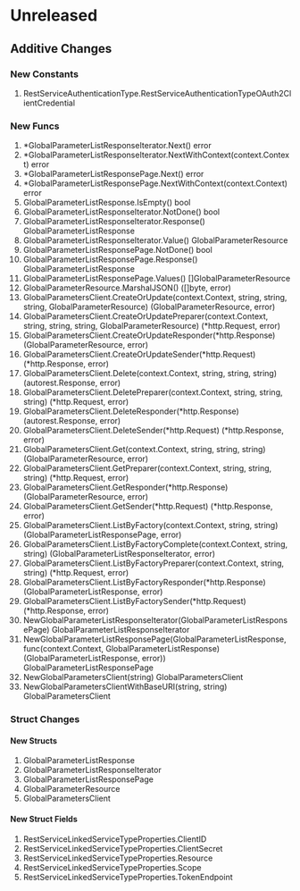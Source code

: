 # Unreleased

## Additive Changes

### New Constants

1. RestServiceAuthenticationType.RestServiceAuthenticationTypeOAuth2ClientCredential

### New Funcs

1. *GlobalParameterListResponseIterator.Next() error
1. *GlobalParameterListResponseIterator.NextWithContext(context.Context) error
1. *GlobalParameterListResponsePage.Next() error
1. *GlobalParameterListResponsePage.NextWithContext(context.Context) error
1. GlobalParameterListResponse.IsEmpty() bool
1. GlobalParameterListResponseIterator.NotDone() bool
1. GlobalParameterListResponseIterator.Response() GlobalParameterListResponse
1. GlobalParameterListResponseIterator.Value() GlobalParameterResource
1. GlobalParameterListResponsePage.NotDone() bool
1. GlobalParameterListResponsePage.Response() GlobalParameterListResponse
1. GlobalParameterListResponsePage.Values() []GlobalParameterResource
1. GlobalParameterResource.MarshalJSON() ([]byte, error)
1. GlobalParametersClient.CreateOrUpdate(context.Context, string, string, string, GlobalParameterResource) (GlobalParameterResource, error)
1. GlobalParametersClient.CreateOrUpdatePreparer(context.Context, string, string, string, GlobalParameterResource) (*http.Request, error)
1. GlobalParametersClient.CreateOrUpdateResponder(*http.Response) (GlobalParameterResource, error)
1. GlobalParametersClient.CreateOrUpdateSender(*http.Request) (*http.Response, error)
1. GlobalParametersClient.Delete(context.Context, string, string, string) (autorest.Response, error)
1. GlobalParametersClient.DeletePreparer(context.Context, string, string, string) (*http.Request, error)
1. GlobalParametersClient.DeleteResponder(*http.Response) (autorest.Response, error)
1. GlobalParametersClient.DeleteSender(*http.Request) (*http.Response, error)
1. GlobalParametersClient.Get(context.Context, string, string, string) (GlobalParameterResource, error)
1. GlobalParametersClient.GetPreparer(context.Context, string, string, string) (*http.Request, error)
1. GlobalParametersClient.GetResponder(*http.Response) (GlobalParameterResource, error)
1. GlobalParametersClient.GetSender(*http.Request) (*http.Response, error)
1. GlobalParametersClient.ListByFactory(context.Context, string, string) (GlobalParameterListResponsePage, error)
1. GlobalParametersClient.ListByFactoryComplete(context.Context, string, string) (GlobalParameterListResponseIterator, error)
1. GlobalParametersClient.ListByFactoryPreparer(context.Context, string, string) (*http.Request, error)
1. GlobalParametersClient.ListByFactoryResponder(*http.Response) (GlobalParameterListResponse, error)
1. GlobalParametersClient.ListByFactorySender(*http.Request) (*http.Response, error)
1. NewGlobalParameterListResponseIterator(GlobalParameterListResponsePage) GlobalParameterListResponseIterator
1. NewGlobalParameterListResponsePage(GlobalParameterListResponse, func(context.Context, GlobalParameterListResponse) (GlobalParameterListResponse, error)) GlobalParameterListResponsePage
1. NewGlobalParametersClient(string) GlobalParametersClient
1. NewGlobalParametersClientWithBaseURI(string, string) GlobalParametersClient

### Struct Changes

#### New Structs

1. GlobalParameterListResponse
1. GlobalParameterListResponseIterator
1. GlobalParameterListResponsePage
1. GlobalParameterResource
1. GlobalParametersClient

#### New Struct Fields

1. RestServiceLinkedServiceTypeProperties.ClientID
1. RestServiceLinkedServiceTypeProperties.ClientSecret
1. RestServiceLinkedServiceTypeProperties.Resource
1. RestServiceLinkedServiceTypeProperties.Scope
1. RestServiceLinkedServiceTypeProperties.TokenEndpoint
